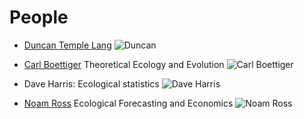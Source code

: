 # People
* [Duncan Temple Lang](http://www.stat.ucdavis.edu/~duncan/) 
![Duncan](http://www.stat.ucdavis.edu/~duncan/duncanface.jpg)

* [Carl Boettiger](http://carlboettiger.info) Theoretical Ecology and Evolution
![Carl Boettiger](http://en.gravatar.com/userimage/12904315/7edea703b826fbbe07f2ae4d95b8416b.jpg)

* Dave Harris: Ecological statistics
![Dave Harris](http://davharris.github.com/medium%20face.jpg)

* [Noam Ross](http://www.noamross.net) Ecological Forecasting and Economics
![Noam Ross](http://dl.dropbox.com/u/3356641/Noam_Ross_Photo_June_2011.jpg)
